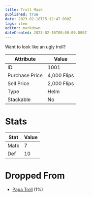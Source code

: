 ```yaml
---
title: Troll Mask
published: true
date: 2023-02-18T15:12:47.000Z
tags: item
editor: markdown
dateCreated: 2023-02-16T00:00:00.000Z
---
```


Want to look like an ugly troll?

|Attribute|Value|
|-|-|
|ID|1001|
|Purchase Price|4,000 Flips|
|Sell Price|2,000 Flips|
|Type|Helm|
|Stackable|No|

# Stats
|Stat|Value|
|-|-|
|Matk|7|
|Def|10|

# Dropped From
 * [Papa Troll](monsters/papa-troll.md) (1%)
